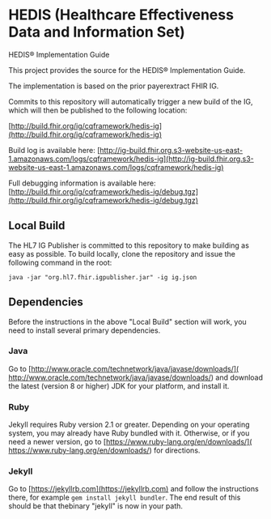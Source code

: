 # HEDIS (Healthcare Effectiveness Data and Information Set)

HEDIS® Implementation Guide

This project provides the source for the HEDIS® Implementation Guide.

The implementation is based on the prior payerextract FHIR IG.

Commits to this repository will automatically trigger a new build of the IG, which will then be published to the following location:

[http://build.fhir.org/ig/cqframework/hedis-ig](http://build.fhir.org/ig/cqframework/hedis-ig)

Build log is available here:
[http://ig-build.fhir.org.s3-website-us-east-1.amazonaws.com/logs/cqframework/hedis-ig](http://ig-build.fhir.org.s3-website-us-east-1.amazonaws.com/logs/cqframework/hedis-ig)

Full debugging information is available here:
[http://build.fhir.org/ig/cqframework/hedis-ig/debug.tgz](http://build.fhir.org/ig/cqframework/hedis-ig/debug.tgz)

## Local Build

The HL7 IG Publisher is committed to this repository to make building as easy as possible. To build locally, clone the repository and issue the following command in the root:

    java -jar "org.hl7.fhir.igpublisher.jar" -ig ig.json

## Dependencies

Before the instructions in the above "Local Build" section will work, you
need to install several primary dependencies.

### Java

Go to [http://www.oracle.com/technetwork/java/javase/downloads/](
http://www.oracle.com/technetwork/java/javase/downloads/) and download the
latest (version 8 or higher) JDK for your platform, and install it.

### Ruby

Jekyll requires Ruby version 2.1 or greater.  Depending on your operating
system, you may already have Ruby bundled with it.  Otherwise, or if you
need a newer version, go to [https://www.ruby-lang.org/en/downloads/](
https://www.ruby-lang.org/en/downloads/) for directions.

### Jekyll

Go to [https://jekyllrb.com](https://jekyllrb.com) and follow the
instructions there, for example `gem install jekyll bundler`.  The end
result of this should be that thebinary "jekyll" is now in your path.
